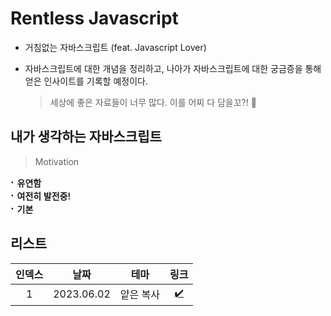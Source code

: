 <style>
  summary{
    font-weight: 600;
    cursor: pointer;
  }
  summary::marker{
    content: "· ";
    font-size: 18px
  }
  details p {
    padding-left: 10px;
  }
</style>

# Rentless Javascript

- 거침없는 자바스크립트 (feat. Javascript Lover)

- 자바스크립트에 대한 개념을 정리하고, 나아가 자바스크립트에 대한 궁금증을 통해 얻은 인사이트를 기록할 예정이다.

  > 세상에 좋은 자료들이 너무 많다. 이를 어찌 다 담을꼬?! 🥲

## 내가 생각하는 자바스크립트

> Motivation

<details>
    <summary>유연함</summary>

자바스크립트는 비주류(?)의 언어로 탄생했다가 점점 주류(!)의 언어로 발전 중인 언어이다. 처음 자바스크립트를 사용하면 느끼는 점은 `유연함`이였다. 하지만 이러한 자바스크립트의 유연함이 `애매함`으로 나타나는 경우, 왜 이렇게 동작하는지에 대한 이해가 어려운 부분들도 존재하였다. 그럼에도 자바스크립트라는 언어를 명료하게 이해하기 위해서 딥다이브를 하다보면 애매함이 `명료함`으로 바뀌는 시점을 마주하게된다. 그러한 명료함을 나의 언어로 기록하기 위해서 이 저장소를 만들게 되었다.

  </details>

<details>
  <summary>여전히 발전중!</summary>

자바스크립트는 매년 새로운 버전이 등장하고 새로운 개념이 탑재된다. 혹자는 "자바스크립트는 현재 나온 언어 중에 가장 어려운 언어다. 왜냐하면 현대 언어의 장점이라고 불리는 스펙을 매년 업데이트 하여 집어넣고 있기 때문이다. 그래서 다른 언어에 대한 이해 없이는 개념을 받아들이기가 쉽지 않다" 라고 말한다. 매년 단순히 추가되는 메소드, 프로퍼티를 사용하는 것을 넘어서 추가된 `개념에 대한 기저`를 이해해야 이 발전해가는 자바스크립트 생태계에서 좋은 개발자로 성장해나갈 수 있지 않을까.

</details>

<details>
  <summary>기본</summary>

요새 웹개발, 특히 프런트엔드는 프레임워크(리액트, 뷰, 스벨트 등등) 중심으로 개발이 진행된다. 이러한 프레임워크를 구현한 것은 결국 자바스크립트이다. 또한 자바스크립트보다 타입스크립트를 주로 사용하는 추세이다.(솔직히 `Javascript Lover`였던 나였지만, 이제는 `Typescript Lover`로 진화 중이다.) 하지만 타입스크립트 역시 자바스크립트의 `superset` 아닌가! 결국 기본은 자바스크립트라고 생각한다. 지금은 각각의 프레임워크를 잘 이해하고 있는, 프레임워크에 숙련된 개발자 되기위해서 노력해야할지 모른다. 하지만 `코어 로직을 구현` 해야한다면, 그 부분은 자바스크립트로 할 수 밖에 없을 것이다. 나는 이러한 코어 로직을 직접 구현할 수 있는 개발자가 되고 싶다. 언젠가 이 저장소가 코어 로직을 구현하는데 도움이 되길 바란다.

</details>

## 리스트

| 인덱스 |    날짜    |   테마    |               링크                |
| :----: | :--------: | :-------: | :-------------------------------: |
|   1    | 2023.06.02 | 얕은 복사 | [✔️](/list/shallow-copy/index.md) |
